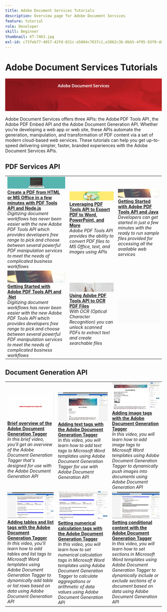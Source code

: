```yaml
---
title: Adobe Document Services Tutorials
description: Overview page for Adobe Document Services
feature: tutorial
role: Developer
skill: Beginner
thumbnail: KT-7463.jpg
exl-id: c73feb77-4057-42fd-831c-a5004c7637c1,e3862c3b-8bb5-4f95-93f0-dd3d4e9e0afa
---
```


# Adobe Document Services Tutorials

![Document Services Banner](assets/DS_Hero.jpg)

Adobe Document Services offers three APIs: the Adobe PDF Tools API , the Adobe PDF Embed API and the Adobe Document Generation API. Whether you’re developing a web app or web site, these APIs automate the generation, manipulation, and transformation of PDF content via a set of modern cloud-based web services. These tutorials can help you get up-to-speed delivering simpler, faster, branded experiences with the Adobe Document Services APIs.

## PDF Services API

<table style="table-layout:fixed">
<tr>
 <td>
   <a href="pdfservices/createpdffromhtml.md">
      <img alt="Create a PDF from HTML or MS Office in a few minutes with PDF Tools API and Node.js" src="assets/createpdffromhtml_hero.jpg" />
   </a>
    <div>
   <a href="pdfservices/createpdffromhtml.md"><strong>Create a PDF from HTML or MS Office in a few minutes with PDF Tools API and Node.js</strong></a>
    </div>
    <em>Digitizing document workflows has never been easier with the new Adobe PDF Tools API which provides developers free range to pick and choose between several powerful PDF manipulation services to meet the needs of complicated business workflows</em>
    <br>
  </td>
  <td>
   <a href="pdfservices/exportpdf.md">
      <img alt="Leveraging PDF Tools API to Export PDF to Word, PowerPoint, and More" src="assets/ExportPDF_hero.jpg" />
   </a>
    <div>
   <a href="pdfservices/exportpdf.md"><strong>Leveraging PDF Tools API to Export PDF to Word, PowerPoint, and More</strong></a>
    </div>
    <em>Adobe PDF Tools API provides the ability to convert PDF files to MS Office, text, and images using APIs</em>
    <br>
  </td>
  <td>
   <a href="pdfservices/gettingstartedjava.md">
      <img alt="Getting Started with Adobe PDF Tools API and Java" src="assets/GettingStartedJava_hero.jpg" />
   </a>
    <div>
   <a href="pdfservices/gettingstartedjava.md"><strong>Getting Started with Adobe PDF Tools API and Java</strong></a>
    </div>
    <em>Developers can get started in just a few minutes with the ready to run sample files provided for accessing all the available web services</em>
    <br>
  </td>
</tr>
<tr>
 <td>
   <a href="pdfservices/gettingstartednet.md">
      <img alt="Getting Started with Adobe PDF Tools API and .Net" src="assets/GettingStartedJava_hero.jpg" />
   </a>
    <div>
   <a href="pdfservices/gettingstartednet.md"><strong>Getting Started with Adobe PDF Tools API and .Net</strong></a>
    </div>
    <em>Digitizing document workflows has never been easier with the new Adobe PDF Tools API which provides developers free range to pick and choose between several powerful PDF manipulation services to meet the needs of complicated business workflows</em>
    <br>
  </td>
  <td>
   <a href="pdfservices/ocr.md">
      <img alt="Using Adobe PDF Tools API to OCR PDF Files" src="assets/OCR_hero.jpg" />
   </a>
    <div>
   <a href="pdfservices/ocr.md"><strong>Using Adobe PDF Tools API to OCR PDF Files</strong></a>
    </div>
    <em>With OCR (Optical Character Recognition) you can unlock scanned PDFs to extract text and create searchable files</em>
    <br>
  </td>
  <td>
    <img alt="Spacer" src="assets/GrayBanner_Placeholder.png" />
    <div>
    <br>
  </td>
</tr>
</table>

## Document Generation API

<table style="table-layout:fixed">
<tr>
 <td>
   <a href="docgen/taggeroverview.md">
      <img alt="Brief overview of the Adobe Document Generation Tagger" src="assets/Taggeroverview.jpg" />
   </a>
    <div>
   <a href="docgen/taggeroverview.md"><strong>Brief overview of the Adobe Document Generation Tagger</strong></a>
    </div>
    <em>In this brief video, you'll get an overview of the Adobe Document Generation Tagger that's designed for use with the Adobe Document Generation API</em>
    <br>
  </td>
  <td>
   <a href="docgen/taggeraddtexttags.md">
      <img alt="Adding text tags with the Adobe Document Generation Tagger" src="assets/Taggertexttags.jpg" />
   </a>
    <div>
   <a href="docgen/taggeraddtexttags.md"><strong>Adding text tags with the Adobe Document Generation Tagger</strong></a>
    </div>
    <em>In this video, you will learn how to add text tags to Microsoft Word templates using Adobe Document Generation Tagger for use with Adobe Document Generation API</em>
    <br>
  </td>
  <td>
   <a href="docgen/taggeraddimagetags.md">
      <img alt="Adding image tags with the Adobe Document Generation Tagger" src="assets/Taggerimagetags.jpg" />
   </a>
    <div>
   <a href="docgen/taggeraddimagetags.md"><strong>Adding image tags with the Adobe Document Generation Tagger</strong></a>
    </div>
    <em>In this video, you will learn how to add image tags to Microsoft Word templates using Adobe Document Generation Tagger to dynamically push images into documents using Adobe Document Generation API</em>
    <br>
  </td>
</tr>
<tr>
 <td>
   <a href="docgen/taggertables.md">
      <img alt="Adding tables and list tags with the Adobe Document Generation Tagger" src="assets/Taggertables.jpg" />
   </a>
    <div>
   <a href="docgen/taggertables.md"><strong>Adding tables and list tags with the Adobe Document Generation Tagger</strong></a>
    </div>
    <em>In this video, you'll learn how to add tables and list tags to Microsoft Word templates using Adobe Document Generation Tagger to dynamically add table or list rows based on data using Adobe Document Generation API</em>
    <br>
  </td>
  <td>
   <a href="docgen/taggercalculations.md">
      <img alt="Setting numerical calculation tags with the Adobe Document Generation Tagger" src="assets/Taggercalculations.jpg" />
   </a>
    <div>
   <a href="docgen/taggercalculations.md"><strong>Setting numerical calculation tags with the Adobe Document Generation Tagger</strong></a>
    </div>
    <em>In this video, you will learn how to set numerical calculation tags in Microsoft Word templates using Adobe Document Generation Tagger to calculate aggregations or arithmetic of data values using Adobe Document Generation API</em>
    <br>
  </td>
  <td>
   <a href="docgen/taggerconditional.md">
      <img alt="Setting conditional content with the Adobe Document Generation Tagger" src="assets/Taggerconditional.jpg" />
   </a>
    <div>
   <a href="docgen/taggerconditional.md"><strong>Setting conditional content with the Adobe Document Generation Tagger</strong></a>
    </div>
    <em>In this video, you will learn how to set sections in Microsoft Word templates using Adobe Document Generation Tagger to dynamically include or exclude sections of a document based on data using Adobe Document Generation API</em>
    <br>
  </td>
</tr>
</table>
